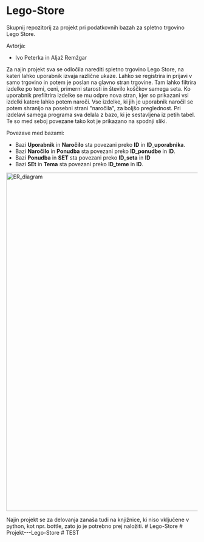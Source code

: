 # Lego-Store
Skupnij repozitorij za projekt pri podatkovnih bazah za spletno trgovino Lego Store.

Avtorja:
* Ivo Peterka in Aljaž Remžgar

Za najin projekt sva se odločila narediti spletno trgovino Lego Store, na kateri lahko uporabnik izvaja različne ukaze. Lahko se registrira in prijavi v samo trgovino in potem je poslan na glavno stran trgovine. Tam lahko filtrira izdelke po temi, ceni, primerni starosti in število koščkov samega seta. Ko uporabnik prefiltrira izdelke se mu odpre nova stran, kjer so prikazani vsi izdelki katere lahko potem naroči. Vse izdelke, ki jih je uporabnik naročil se potem shranijo na posebni strani "naročila", za boljšo preglednost. 
Pri izdelavi samega programa sva delala z bazo, ki je sestavljena iz petih tabel. Te so med seboj povezane tako kot je prikazano na spodnji sliki.

Povezave med bazami:
- Bazi **Uporabnik** in **Naročilo** sta povezani preko **ID** in **ID_uporabnika**.
- Bazi **Naročilo** in **Ponudba** sta povezani preko **ID_ponudbe** in **ID**.
- Bazi **Ponudba** in **SET** sta povezani preko **ID_seta** in **ID**
- Bazi **SEt** in **Tema** sta povezani preko **ID_teme** in **ID**.

<img width="889" alt="ER_diagram" src="https://github.com/user-attachments/assets/f474c19a-1ece-4224-8e8e-4826a767f811">


Najin projekt se za delovanja zanaša tudi na knjižnice, ki niso vključene v python, kot npr. bottle, zato jo je potrebno prej naložiti.
#   L e g o - S t o r e  
 #   P r o j e k t - - - L e g o - S t o r e  
 #   T E S T  
 